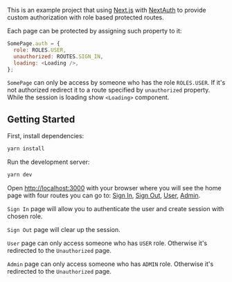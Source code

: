 This is an example project that using [Next.js](https://nextjs.org/) with [NextAuth](https://next-auth.js.org/) to provide custom authorization with role based protected routes.

Each page can be protected by assigning such property to it:

```js
SomePage.auth = {
  role: ROLES.USER,
  unauthorized: ROUTES.SIGN_IN,
  loading: <Loading />,
};
```

`SomePage` can only be access by someone who has the role `ROLES.USER`. If it's not authorized redirect it to a route specified by `unauthorized` property. While the session is loading show `<Loading>` component. 

## Getting Started

First, install dependencies:

```bash
yarn install
```

Run the development server:

```bash
yarn dev
```

Open [http://localhost:3000](http://localhost:3000) with your browser where you will see the home page with four routes you can go to: [Sign In](http://localhost:3000/signIn), [Sign Out](http://localhost:3000/signOut), [User](http://localhost:3000/user), [Admin](http://localhost:3000/admin).

`Sign In` page will allow you to authenticate the user and create session with chosen role.

`Sign Out` page will clear up the session.

`User` page can only access someone who has `USER` role. Otherwise it's redirected to the `Unauthorized` page.

`Admin` page can only access someone who has `ADMIN` role. Otherwise it's redirected to the `Unauthorized` page.
